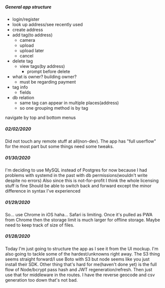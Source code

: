##### General app structure
- login/register
- look up address/see recently used
- create address
- add tag(to address)
    - camera
    - upload
    - upload later
    - cancel
- delete tag
    - view tags(by address)
        - prompt before delete
- what is owner? building owner?
    - must be regarding payment
- tag info
    - fields
- db relation
    - same tag can appear in multiple places(address)
    - so one grouping method is by tag

navigate by top and bottom menus

##### 02/02/2020
Did not touch any remote stuff at all(non-dev). The app has "full userflow" for the most part but some things need some tweaks.

##### 01/30/2020
I'm deciding to use MySQL instead of Postgres for now because I had problems with systemd in the past with db permissions(wouldn't write despite no errors)
Also since this is not-for-profit I think the whole licensing stuff is fine
Should be able to switch back and forward except the minor difference in syntax I've experienced

##### 01/29/2020
So... use Chrome in iOS haha... Safari is limiting. Once it's pulled as PWA from Chrome then the storage limit is much larger for offline storage. Maybe need to keep track of size of files.

##### 01/28/2020
Today I'm just going to structure the app as I see it from the UI mockup.
I'm also going to tackle some of the hardest/unknowns right away.
The S3 thing seems straight forward/I use Boto with S3 but node seems like you just install their SDK.
Other thing that's hard for me(haven't done yet) is the full flow of Node/bcrypt pass hash and JWT regeneration/refresh.
Then just use that for middleware in the routes.
I have the reverse geocode and csv generation too down that's not bad.